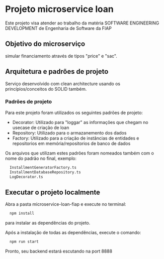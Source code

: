 # Projeto microservice loan

Este projeto visa atender ao trabalho da matéria SOFTWARE ENGINEERING DEVELOPMENT de Engenharia de Software da FIAP

## Objetivo do microserviço
simular financiamento através de tipos "price" e "sac".

## Arquitetura e padrões de projeto
Serviço desenvolvido com clean architecture usando os princípios/conceitos do SOLID também.

### Padrões de projeto
Para este projeto foram utilizados os seguintes padrões de projeto:
 - Decorator: Utilizado para "loggar" as informações que chegam no usecase de criação de loan 
 - Repository: Utilizado para o armazanemento dos dados
 - Factory: Utilizado para a criação de instâncias de entidades e repositorios em memória/repositorios de banco de dados

Os arquivos que utilizam estes padrões foram nomeados também com o nome do padrão no final, exemplo:
```bash
  InstallmentGeneratorFactory.ts
  InstallmentDatabaseRepository.ts
  LogDecorator.ts
```
## Executar o projeto localmente

Abra a pasta microservice-loan-fiap e execute no terminal: 
```bash
  npm install
```
para instalar as dependências do projeto.

Após a instalação de todas as dependências, execute o comando:
```bash
  npm run start
```
Pronto, seu backend estará escutando na port 8888

